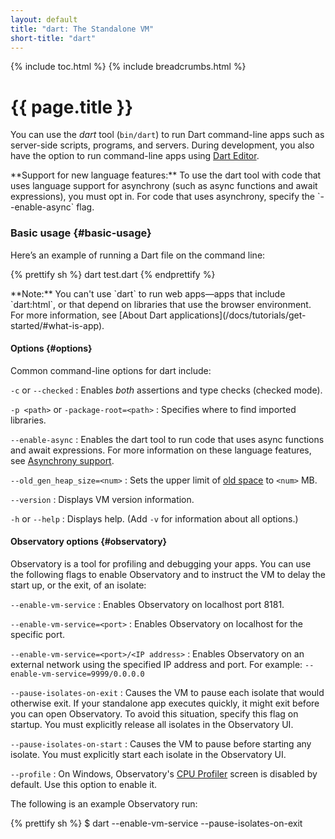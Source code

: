 ```yaml
---
layout: default
title: "dart: The Standalone VM"
short-title: "dart"
---
```


{% include toc.html %}
{% include breadcrumbs.html %}

# {{ page.title }}

You can use the _dart_ tool (`bin/dart`) to run Dart command-line apps such as
server-side scripts, programs, and servers. During development, you also
have the option to run command-line apps using [Dart Editor](/tools/editor/).

<aside class="alert alert-info" markdown="1">
**Support for new language features:**
To use the dart tool with code that uses language support for asynchrony
(such as async functions and await expressions), you must opt in.
For code that uses asynchrony, specify the `--enable-async` flag.
</aside>
    
### Basic usage {#basic-usage}

Here’s an example of running a Dart file on the command line:

{% prettify sh %}
dart test.dart
{% endprettify %}

<aside class="alert alert-info" markdown="1">
**Note:** You can't use `dart` to run web apps&mdash;apps
that include `dart:html`, or that depend on libraries
that use the browser environment. For more information, see
[About Dart applications](/docs/tutorials/get-started/#what-is-app).
</aside>

#### Options {#options}

Common command-line options for dart include:

`-c` or `--checked`
: Enables _both_ assertions and type checks (checked mode).

`-p <path>` or `-package-root=<path>`
: Specifies where to find imported libraries.

`--enable-async`
: Enables the dart tool to run code that uses async functions and await
  expressions. For more information on these language features, see
  [Asynchrony support](/docs/dart-up-and-running/ch02.html#asynchrony).

`--old_gen_heap_size=<num>`
: Sets the upper limit of
  [old space](/tools/observatory/glossary.html#old-space) to `<num>` MB.

`--version`
: Displays VM version information.

`-h` or `--help`
: Displays help. (Add `-v` for information about all options.)

#### Observatory options {#observatory}

Observatory is a tool for profiling and debugging your apps.
You can use the following flags to enable Observatory and to
instruct the VM to delay the start up, or the exit, of an isolate:

`--enable-vm-service`
: Enables Observatory on localhost port 8181.

`--enable-vm-service=<port>`
: Enables Observatory on localhost for the specific port.

`--enable-vm-service=<port>/<IP address>`
: Enables Observatory on an external network using the specified
  IP address and port. For example:
  `--enable-vm-service=9999/0.0.0.0`

`--pause-isolates-on-exit`
: Causes the VM to pause each isolate that would otherwise exit.
  If your standalone app executes quickly,
  it might exit before you can open Observatory. To avoid this situation,
  specify this flag on startup.  You must explicitly release all isolates
  in the Observatory UI.

`--pause-isolates-on-start`
: Causes the VM to pause before starting any isolate.
  You must explicitly start each isolate in the Observatory UI. 

`--profile`
: On Windows, Observatory's
  [CPU Profiler](/tools/observatory/cpu-profile.html) screen
  is disabled by default. Use this option to enable it.

The following is an example Observatory run:

{% prettify sh %}
$ dart --enable-vm-service --pause-isolates-on-exit <script>.dart
{% endprettify %}

For more information, see [Observatory](/tools/observatory/).

#### Snapshot option {#snapshots}

You can also generate snapshots:

`--snapshot=<filename>`
: Generates a snapshot in the specified file. For information
  on generating and running snapshots, see the article
  [Snapshots in Dart](/articles/snapshots/).
  
### Enabling checked mode {#enabling-checked-mode}
  
Dart programs run in one of two modes: checked or production. By default, the
Dart VM runs in production mode. We recommend that you enable checked mode for
development and testing.

In checked mode, assignments are dynamically checked, and certain violations of
the type system raise exceptions at runtime. In production mode, static type
annotations have no effect.

Assert statements are also enabled in checked mode. An
[assert statement](/docs/dart-up-and-running/ch02.html#assert)
checks a boolean condition, raising an exception if the condition is false.
Assertions do not run in production mode.

You can run the VM in checked mode with the `--checked` command-line flag:

{% prettify sh %}
dart --checked test.dart
{% endprettify %}
